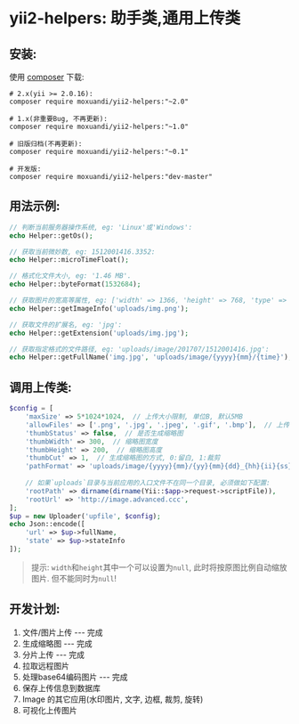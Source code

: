 yii2-helpers: 助手类,通用上传类
==================

安装:
------------
使用 [composer](http://getcomposer.org/download/) 下载:
```
# 2.x(yii >= 2.0.16):
composer require moxuandi/yii2-helpers:"~2.0"

# 1.x(非重要Bug, 不再更新):
composer require moxuandi/yii2-helpers:"~1.0"

# 旧版归档(不再更新):
composer require moxuandi/yii2-helpers:"~0.1"

# 开发版:
composer require moxuandi/yii2-helpers:"dev-master"
```


用法示例:
-----
```php
// 判断当前服务器操作系统, eg: 'Linux'或'Windows':
echo Helper::getOs();

// 获取当前微妙数, eg: 1512001416.3352:
echo Helper::microTimeFloat();

// 格式化文件大小, eg: '1.46 MB'.
echo Helper::byteFormat(1532684);

// 获取图片的宽高等属性, eg: ['width' => 1366, 'height' => 768, 'type' => 'PNG', 'mime' => 'image/png'].:
echo Helper::getImageInfo('uploads/img.png');

// 获取文件的扩展名, eg: 'jpg':
echo Helper::getExtension('uploads/img.jpg');

// 获取指定格式的文件路径, eg: 'uploads/image/201707/1512001416.jpg':
echo Helper::getFullName('img.jpg', 'uploads/image/{yyyy}{mm}/{time}');
```

调用上传类:
-----
```php
$config = [
    'maxSize' => 5*1024*1024,  // 上传大小限制, 单位B, 默认5MB
    'allowFiles' => ['.png', '.jpg', '.jpeg', '.gif', '.bmp'],  // 上传图片格式显示
    'thumbStatus' => false,  // 是否生成缩略图
    'thumbWidth' => 300,  // 缩略图宽度
    'thumbHeight' => 200,  // 缩略图高度
    'thumbCut' => 1,  // 生成缩略图的方式, 0:留白, 1:裁剪
    'pathFormat' => 'uploads/image/{yyyy}{mm}/{yy}{mm}{dd}_{hh}{ii}{ss}_{rand:4}', // 上传保存路径, 可以自定义保存路径和文件名格式
 
    // 如果`uploads`目录与当前应用的入口文件不在同一个目录, 必须做如下配置:
    'rootPath' => dirname(dirname(Yii::$app->request->scriptFile)),
    'rootUrl' => 'http://image.advanced.ccc',
];
$up = new Uploader('upfile', $config);
echo Json::encode([
    'url' => $up->fullName,
    'state' => $up->stateInfo
]);
```

> 提示: `width`和`height`其中一个可以设置为`null`, 此时将按原图比例自动缩放图片. 但不能同时为`null`!

开发计划:
-----
1. 文件/图片上传 --- 完成
2. 生成缩略图 --- 完成
3. 分片上传 --- 完成
4. 拉取远程图片
5. 处理base64编码图片 --- 完成
6. 保存上传信息到数据库
7. Image 的其它应用(水印图片, 文字, 边框, 裁剪, 旋转)
8. 可视化上传图片

